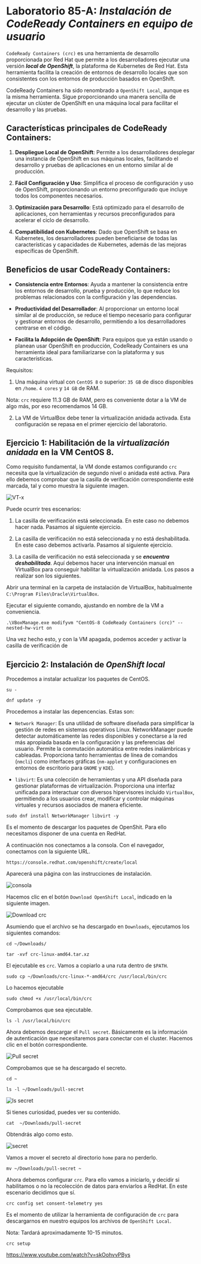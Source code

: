 # Laboratorio 85-A: ***Instalación de CodeReady Containers en equipo de usuario***

`CodeReady Containers (crc)` es una herramienta de desarrollo proporcionada por Red Hat que permite a los desarrolladores ejecutar una versión ***local de OpenShift***, la plataforma de Kubernetes de Red Hat. Esta herramienta facilita la creación de entornos de desarrollo locales que son consistentes con los entornos de producción basados en OpenShift. 

CodeReady Containers ha sido renombrado a `OpenShift Local`, aunque es la misma herramienta. Sigue proporcionando una manera sencilla de ejecutar un clúster de OpenShift en una máquina local para facilitar el desarrollo y las pruebas.

## Características principales de CodeReady Containers:

1. **Despliegue Local de OpenShift**: Permite a los desarrolladores desplegar una instancia de OpenShift en sus máquinas locales, facilitando el desarrollo y pruebas de aplicaciones en un entorno similar al de producción.

2. **Fácil Configuración y Uso**: Simplifica el proceso de configuración y uso de OpenShift, proporcionando un entorno preconfigurado que incluye todos los componentes necesarios.

3. **Optimización para Desarrollo**: Está optimizado para el desarrollo de aplicaciones, con herramientas y recursos preconfigurados para acelerar el ciclo de desarrollo.

4. **Compatibilidad con Kubernetes**: Dado que OpenShift se basa en Kubernetes, los desarrolladores pueden beneficiarse de todas las características y capacidades de Kubernetes, además de las mejoras específicas de OpenShift.

## Beneficios de usar CodeReady Containers:

- **Consistencia entre Entornos**: Ayuda a mantener la consistencia entre los entornos de desarrollo, prueba y producción, lo que reduce los problemas relacionados con la configuración y las dependencias.

- **Productividad del Desarrollador**: Al proporcionar un entorno local similar al de producción, se reduce el tiempo necesario para configurar y gestionar entornos de desarrollo, permitiendo a los desarrolladores centrarse en el código.

- **Facilita la Adopción de OpenShift**: Para equipos que ya están usando o planean usar OpenShift en producción, CodeReady Containers es una herramienta ideal para familiarizarse con la plataforma y sus características.


Requisitos:

1. Una máquina virtual con `CentOS 8` o superior: `35 GB` de disco disponibles en `/home`. `4 cores` y `14 GB` de RAM.

Nota: `crc` requiere 11.3 GB de RAM, pero es conveniente dotar a la VM de algo más, por eso recomendamos 14 GB.

2. La VM de VirtualBox debe tener la virtualización anidada activada. Esta configuración se repasa en el primer ejercicio del laboratorio.


## Ejercicio 1: Habilitación de la ***virtualización anidada*** en la VM CentOS 8.

Como requisito fundamental, la VM donde estamos configurando `crc` necesita que la virtualización de segundo nivel o anidada esté activa. Para ello debemos comprobar que la casilla de verificación correspondiente esté marcada, tal y como muestra la siguiente imagen.

![VT-x](../img/202405302004.png)

Puede ocurrir tres escenarios:

1. La casilla de verificación está seleccionada. En este caso no debemos hacer nada. Pasamos al siguiente ejercicio.

2. La casilla de verificación no está seleccionada y no está deshabilitada. En este caso debemos activarla. Pasamos al siguiente ejercicio.

3. La casilla de verificación no está seleccionada y se ***encuentra deshabilitada***. Aquí debemos hacer una intervención manual en VirtualBox para conseguir habilitar la virtualización anidada. Los pasos a realizar son los siguientes.

Abrir una terminal en la carpeta de instalación de VirtualBox, habitualmente `C:\Program Files\Oracle\VirtualBox`. 

Ejecutar el siguiente comando, ajustando en nombre de la VM a conveniencia.
```
.\VBoxManage.exe modifyvm "CentOS-8 CodeReady Containers (crc)" --nested-hw-virt on
```
Una vez hecho esto, y con la VM apagada, podemos acceder y activar la casilla de verificación de



## Ejercicio 2: Instalación de ***OpenShift local*** 

Procedemos a instalar actualizar los paquetes de CentOS.

```
su -
```

```
dnf update -y
```

Procedemos a instalar las depencencias. Estas son:

- `Network Manager`: Es una utilidad de software diseñada para simplificar la gestión de redes en sistemas operativos Linux. NetworkManager puede detectar automáticamente las redes disponibles y conectarse a la red más apropiada basada en la configuración y las preferencias del usuario. Permite la conmutación automática entre redes inalámbricas y cableadas. Proporciona tanto herramientas de línea de comandos (`nmcli`) como interfaces gráficas (`nm-applet` y configuraciones en entornos de escritorio para `GNOME` y `KDE`).

- `libvirt`: Es una colección de herramientas y una API diseñada para gestionar plataformas de virtualización. Proporciona una interfaz unificada para interactuar con diversos hipervisores incluido `VirtualBox`, permitiendo a los usuarios crear, modificar y controlar máquinas virtuales y recursos asociados de manera eficiente. 

```
sudo dnf install NetworkManager libvirt -y
```

Es el momento de descargar los paquetes de OpenShit. Para ello necesitamos disponer de una cuenta en RedHat.

A continuación nos conectamos a la consola. Con el navegador, conectamos con la siguiente URL.
```
https://console.redhat.com/openshift/create/local
```

Aparecerá una página con las instrucciones de instalación. 

![consola](../img/202405301842.png)

Hacemos clic en el botón `Download OpenShift Local`, indicado en la siguiente imagen. 

![Download crc](../img/202405301846.png)

Asumiendo que el archivo se ha descargado en `Downloads`, ejecutamos los siguientes comandos:

```
cd ~/Downloads/
```

```
tar -xvf crc-linux-amd64.tar.xz 
```

El ejecutable es `crc`. Vamos a copiarlo a una ruta dentro de `$PATH`.

```
sudo cp ~/Downloads/crc-linux-*-amd64/crc /usr/local/bin/crc
```

Lo hacemos ejecutable 
```
sudo chmod +x /usr/local/bin/crc
```

Comprobamos que sea ejecutable.
```
ls -l /usr/local/bin/crc
```


Ahora debemos descargar el `Pull secret`. Básicamente es la información de autenticación que necesitaremos para conectar con el cluster. Hacemos clic en el botón correspondiente.

![Pull secret](../img/202405301846.png)

Comprobamos que se ha descargado el secreto.
```
cd ~
```

```
ls -l ~/Downloads/pull-secret 
```

![ls secret](../img/202405301913.png)

Si tienes curiosidad, puedes ver su contenido.
```
cat  ~/Downloads/pull-secret 
```

Obtendrás algo como esto.

![secret](../img/202405301918.png)

Vamos a mover el secreto al directorio `home` para no perderlo.
```
mv ~/Downloads/pull-secret ~
```



Ahora debemos configurar `crc`. Para ello vamos a iniciarlo, y decidir si habilitamos o no la recolección de datos para enviarlos a RedHat. En este escenario decidimos que sí.
```
crc config set consent-telemetry yes
```

Es el momento de utilizar la herramienta de configuración de `crc` para descargarnos en nuestro equipos los archivos de `OpenShift Local`.

Nota: Tardará aproximadamente 10-15 minutos.

```
crc setup
```







 

https://www.youtube.com/watch?v=skOohvvPBys
